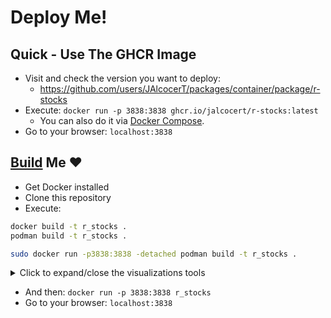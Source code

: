 # Deploy Me!

## Quick - Use The GHCR Image

* Visit and check the version you want to deploy:
    * <https://github.com/users/JAlcocerT/packages/container/package/r-stocks>
* Execute: `docker run -p 3838:3838 ghcr.io/jalcocert/r-stocks:latest`
    * You can also do it via [Docker Compose](https://github.com/JAlcocerT/R_Stocks/blob/main/Z_Deploy_Me/Docker-compose.yml).
* Go to your browser: `localhost:3838`


## [Build](https://fossengineer.com/building-docker-container-images/) Me ❤️

* Get Docker installed
* Clone this repository
* Execute:

```sh
docker build -t r_stocks .
podman build -t r_stocks .

sudo docker run -p3838:3838 -detached podman build -t r_stocks .
```


<details>
  <summary>Click to expand/close the visualizations tools</summary>
  &nbsp;

```sh
sudo DOCKER_BUILDKIT=1 docker build --no-cache --progress=plain -t jalcocert/rstocks .
sudo docker run -p 3838:3838 --name rstonkss -detached jalcocert/rstocks

sudo docker login
sudo docker push yourdockerhub/rstocks
```
</details>


* And then: `docker run -p 3838:3838 r_stocks`
* Go to your browser: `localhost:3838`